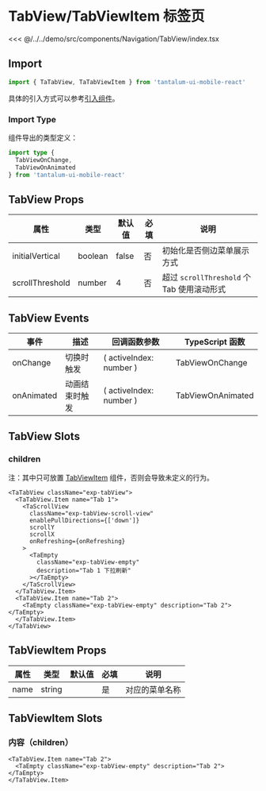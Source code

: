 # TabView/TabViewItem 标签页

<CodeDemo name="TabView">

<<< @/../../demo/src/components/Navigation/TabView/index.tsx

</CodeDemo>

## Import

```js
import { TaTabView, TaTabViewItem } from 'tantalum-ui-mobile-react'
```

具体的引入方式可以参考[引入组件](../guide/import.md)。

### Import Type

组件导出的类型定义：

```ts
import type {
  TabViewOnChange,
  TabViewOnAnimated
} from 'tantalum-ui-mobile-react'
```

## TabView Props

| 属性            | 类型    | 默认值 | 必填 | 说明                                       |
| --------------- | ------- | ------ | ---- | ------------------------------------------ |
| initialVertical | boolean | false  | 否   | 初始化是否侧边菜单展示方式                 |
| scrollThreshold | number  | 4      | 否   | 超过 `scrollThreshold` 个 Tab 使用滚动形式 |

## TabView Events

| 事件       | 描述           | 回调函数参数            | TypeScript 函数   |
| ---------- | -------------- | ----------------------- | ----------------- |
| onChange   | 切换时触发     | ( activeIndex: number ) | TabViewOnChange   |
| onAnimated | 动画结束时触发 | ( activeIndex: number ) | TabViewOnAnimated |

## TabView Slots

### children

注：其中只可放置 [TabViewItem](./TabView.md#tabviewitem-props) 组件，否则会导致未定义的行为。

```tsx
<TaTabView className="exp-tabView">
  <TaTabView.Item name="Tab 1">
    <TaScrollView
      className="exp-tabView-scroll-view"
      enablePullDirections={['down']}
      scrollY
      scrollX
      onRefreshing={onRefreshing}
    >
      <TaEmpty
        className="exp-tabView-empty"
        description="Tab 1 下拉刷新"
      ></TaEmpty>
    </TaScrollView>
  </TaTabView.Item>
  <TaTabView.Item name="Tab 2">
    <TaEmpty className="exp-tabView-empty" description="Tab 2"></TaEmpty>
  </TaTabView.Item>
</TaTabView>
```

## TabViewItem Props

| 属性 | 类型   | 默认值 | 必填 | 说明           |
| ---- | ------ | ------ | ---- | -------------- |
| name | string |        | 是   | 对应的菜单名称 |

## TabViewItem Slots

### 内容（children）

```tsx
<TaTabView.Item name="Tab 2">
  <TaEmpty className="exp-tabView-empty" description="Tab 2"></TaEmpty>
</TaTabView.Item>
```
